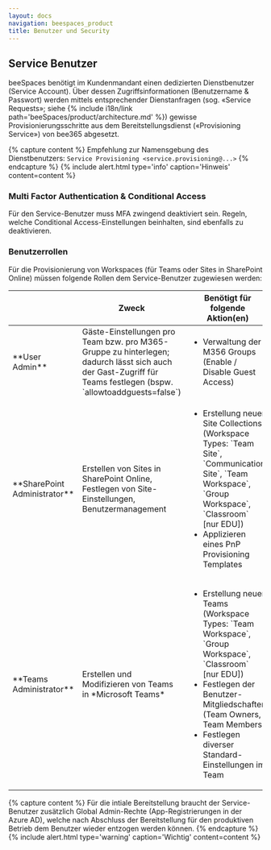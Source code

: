 ```yaml
---
layout: docs
navigation: beespaces_product
title: Benutzer und Security
---
```


## Service Benutzer
beeSpaces benötigt im Kundenmandant einen dedizierten Dienstbenutzer (Service Account). Über dessen Zugriffsinformationen (Benutzername & Passwort) werden mittels entsprechender Dienstanfragen (sog. «Service Requests»; siehe {% include i18n/link path='beeSpaces/product/architecture.md' %}) gewisse Provisionierungsschritte aus dem Bereitstellungsdienst («Provisioning Service») von bee365 abgesetzt.

{% capture content %}
Empfehlung zur Namensgebung des Dienstbenutzers: `Service Provisioning <service.provisioning@...>`
{% endcapture %}
{% include alert.html type='info' caption='Hinweis' content=content %}

### Multi Factor Authentication & Conditional Access
Für den Service-Benutzer muss MFA zwingend deaktiviert sein. Regeln, welche Conditional Access-Einstellungen beinhalten, sind ebenfalls zu deaktivieren.

### Benutzerrollen
Für die Provisionierung von Workspaces (für Teams oder Sites in SharePoint Online) müssen folgende Rollen dem Service-Benutzer zugewiesen werden:

<table class="table table-striped table-responsive">
<thead>
    <tr>
        <th></th>
        <th>Zweck</th>
        <th>Benötigt für folgende Aktion(en)</th>
    </tr>
</thead>
<tbody>
    <tr>
        <td markdown="span">**User Admin**</td>
        <td markdown="span">Gäste-Einstellungen pro Team bzw. pro M365-Gruppe zu hinterlegen; dadurch lässt sich auch der Gast-Zugriff für Teams festlegen (bspw. `allowtoaddguests=false`)</td>
        <td><ul>
            <li> Verwaltung der M356 Groups (Enable / Disable Guest Access)</li>
        </ul></td>
    </tr>
    <tr>
        <td markdown="span">**SharePoint Administrator**</td>
        <td markdown="span">Erstellen von Sites in SharePoint Online, Festlegen von Site-Einstellungen, Benutzermanagement</td>
        <td><ul>
            <li> Erstellung neuer Site Collections (Workspace Types: `Team Site`, `Communication Site`, `Team Workspace`, `Group Workspace`, `Classroom` [nur EDU])</li>
            <li>Applizieren eines PnP Provisioning Templates</li>
        </ul></td>
    </tr>
    <tr>
        <td markdown="span">**Teams Administrator**</td>
        <td markdown="span">Erstellen und Modifizieren von Teams in *Microsoft Teams*</td>
        <td><ul>
            <li>Erstellung neuer Teams (Workspace Types: `Team Workspace`, `Group Workspace`, `Classroom` [nur EDU])</li>
            <li>Festlegen der Benutzer-Mitgliedschaften (Team Owners, Team Members)</li>
            <li>Festlegen diverser Standard-Einstellungen im Team</li>
        </ul></td>
    </tr>
</tbody>
</table>

{% capture content %}
Für die intiale Bereitstellung braucht der Service-Benutzer zusätzlich Global Admin-Rechte (App-Registrierungen in der Azure AD), welche nach Abschluss der Bereitstellung für den produktiven Betrieb dem Benutzer wieder entzogen werden können.
{% endcapture %}
{% include alert.html type='warning' caption='Wichtig' content=content %}
